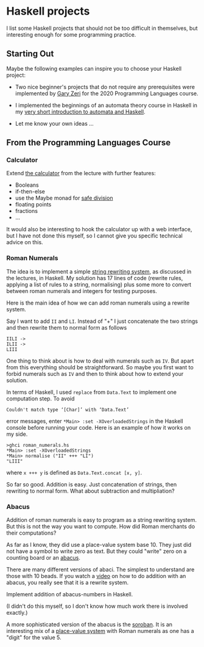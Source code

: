 # Haskell projects

I list some Haskell projects that should not be too difficult in themselves, but interesting enough for some programming practice.

## Starting Out

Maybe the following examples can inspire you to choose your Haskell project:

- Two nice beginner's projects that do not require any prerequisites were implemented by [Gary Zeri](https://github.com/GaryZ700/Haskell_Blog/blob/master/README.md) for the 2020 Programming Languages course. 

- I implemented the beginnings of an automata theory course in Haskell in my [very short introduction to automata and Haskell](https://hackmd.io/@alexhkurz/HylLKujCP).

- Let me know your own ideas ...

## From the Programming Languages Course

### Calculator

Extend [the calculator](https://hackmd.io/@alexhkurz/HJVtVl068) from the lecture with further features:

- Booleans
- if-then-else
- use the Maybe monad for [safe division](https://www.youtube.com/watch?v=t1e8gqXLbsU)
- floating points
- fractions
- ...

It would also be interesting to hook the calculator up with a web interface, but I have not done this myself, so I cannot give you specific technical advice on this.

### Roman Numerals

The idea is to implement a simple [string rewriting system](https://hackmd.io/@alexhkurz/BJ23jmpIw#Exercises-String-rewriting-essential-examinable), as discussed in the lectures, in Haskell. My solution has 17 lines of code (rewrite rules, applying a list of rules to a string, normalising) plus some more to convert between roman numerals and integers for testing purposes.

Here is the main idea of how we can add roman numerals using a rewrite system.

Say I want to add `II` and `LI`. Instead of "+" I just concatenate the two strings and then rewrite them to normal form as follows
    
    IILI ->
    ILII ->
    LIII

One thing to think about is how to deal with numerals such as `IV`. But apart from this everything should be  straightforward. So maybe you first want to forbid numerals such as `IV` and then to think about how to extend your solution.

In terms of Haskell, I used `replace` from `Data.Text` to implement one computation step. To avoid 

    Couldn't match type ‘[Char]’ with ‘Data.Text’

error messages, enter `*Main> :set -XOverloadedStrings` in the Haskell console before running your code. Here is an example of how it works on my side.

    >ghci roman_numerals.hs
    *Main> :set -XOverloadedStrings
    *Main> normalise ("II" +++ "LI")
    "LIII"

where `x +++ y` is defined as `Data.Text.concat [x, y]`.

So far so good. Addition is easy. Just concatenation of strings, then rewriting to normal form. What about subtraction and multipliation? 

### Abacus

Addition of roman numerals is easy to program as a string rewriting system. But this is not the way you want to compute. How did Roman merchants do their computations?

As far as I know, they did use a place-value system base 10. They just did not have a symbol to write zero as text. But they could "write" zero on a counting board or an [abacus](https://www.ee.ryerson.ca/~elf/abacus/history.html). 

There are many different versions of abaci. The simplest to understand are those with 10 beads. If you watch a [video](https://www.youtube.com/watch?v=SYRyKYmOJwM) on how to do addition with an abacus, you really see that it is a rewrite system. 

Implement addition of abacus-numbers in Haskell.

(I didn't do this myself, so I don't know how much work there is involved exactly.)

A more sophisticated version of the abacus is the [soroban](https://en.wikipedia.org/wiki/Soroban). It is an interesting mix of a [place-value system](https://en.wikipedia.org/wiki/Positional_notation) with Roman numerals as one has a "digit" for the value $5$. 

<!--
### See also ...

... the [extra credit](extra-credit.md) projects.
-->



